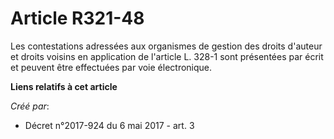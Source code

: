 # Article R321-48

Les contestations adressées aux organismes de gestion des droits d'auteur et droits voisins en application de l'article L.
328-1 sont présentées par écrit et peuvent être effectuées par voie électronique.

**Liens relatifs à cet article**

_Créé par_:

  - Décret n°2017-924 du 6 mai 2017 - art. 3
